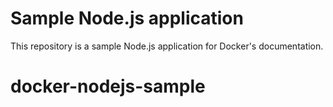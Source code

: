 # Sample Node.js application

This repository is a sample Node.js application for Docker's documentation.
# docker-nodejs-sample
